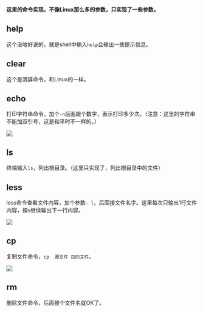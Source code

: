 **这里的命令实现，不像Linux那么多的参数，只实现了一些参数。**

## help

这个没啥好说的，就是shell中输入``help``会输出一些提示信息。

## clear

这个是清屏命令，和Linux的一样。

## echo

打印字符串命令，加个``-n``后面跟个数字，表示打印多少次。（注意：这里的字符串不能加双引号，这是和平时不一样的。）

![](https://img.weidust.cn/images/d0a6eb7cee893bcd6f595a0f9a7632f1.command1.webp)

## ls

终端输入``ls``，列出根目录。（这里只实现了，列出根目录中的文件）

## less

less命令查看文件内容，加个参数``- l``，后面接文件名字。这里每次只输出1行文件内容，按``n``继续输出下一行内容。

![](https://img.weidust.cn/images/8cb55eb0f398d085005af17ab10b4920.command2.webp)

## cp

复制文件命令，``cp  源文件 目的文件``。

![](https://img.weidust.cn/images/f0846e11c25243af618dd0e7978fcf95.command3.webp)

## rm

删除文件命令，后面接个文件名就OK了。